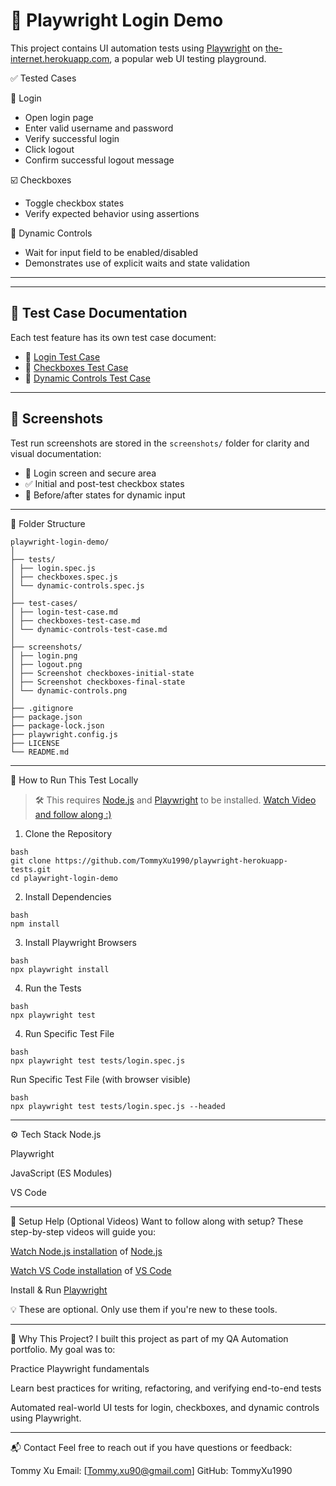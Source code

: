 # 🔐 Playwright Login Demo

This project contains UI automation tests using [Playwright](https://playwright.dev/) on [the-internet.herokuapp.com](https://the-internet.herokuapp.com/), a popular web UI testing playground.

✅ Tested Cases

🔐 Login
- Open login page
- Enter valid username and password
- Verify successful login
- Click logout
- Confirm successful logout message


☑️ Checkboxes
- Toggle checkbox states
- Verify expected behavior using assertions

🔄 Dynamic Controls
- Wait for input field to be enabled/disabled
- Demonstrates use of explicit waits and state validation
---

---

## 🧪 Test Case Documentation

Each test feature has its own test case document:

- 📄 [Login Test Case](./test-cases/login-test-case.md)
- 📄 [Checkboxes Test Case](./test-cases/checkboxes-test-case.md)
- 📄 [Dynamic Controls Test Case](./test-cases/dynamic-controls-test-case.md)

---

## 📸 Screenshots

Test run screenshots are stored in the `screenshots/` folder for clarity and visual documentation:

- 🔐 Login screen and secure area
- ✅ Initial and post-test checkbox states
- 🔄 Before/after states for dynamic input

---

📂 Folder Structure

```
playwright-login-demo/
│
├── tests/
│ ├── login.spec.js
│ ├── checkboxes.spec.js
│ └── dynamic-controls.spec.js
│
├── test-cases/
│ ├── login-test-case.md
│ ├── checkboxes-test-case.md
│ └── dynamic-controls-test-case.md
│
├── screenshots/
│ ├── login.png
│ ├── logout.png
│ ├── Screenshot checkboxes-initial-state
│ ├── Screenshot checkboxes-final-state
│ └── dynamic-controls.png
│
├── .gitignore
├── package.json
├── package-lock.json
├── playwright.config.js
├── LICENSE
└── README.md
```

---

🚀 How to Run This Test Locally

> 🛠️ This requires [Node.js](https://nodejs.org) and [Playwright](https://playwright.dev/) to be installed.
    [Watch Video and follow along :)](https://www.loom.com/share/f367ea1f62ea48329627b86539c84b7d?sid=0706a85a-3e61-4791-b752-083b69ebff9e)

1. Clone the Repository
```
bash
git clone https://github.com/TommyXu1990/playwright-herokuapp-tests.git
cd playwright-login-demo
```

2. Install Dependencies
```
bash
npm install
```

3. Install Playwright Browsers
```
bash
npx playwright install
```

4. Run the Tests
```
bash
npx playwright test 
```

4. Run Specific Test File
```
bash
npx playwright test tests/login.spec.js
```

Run Specific Test File (with browser visible)
```
bash
npx playwright test tests/login.spec.js --headed
```


---

⚙️ Tech Stack
Node.js

Playwright

JavaScript (ES Modules)

VS Code

---

🎥 Setup Help (Optional Videos)
Want to follow along with setup? These step-by-step videos will guide you:

[Watch Node.js installation](https://komododecks.com/recordings/RD35WG7HTNVV8HIiV32a?onlyRecording=1) of [Node.js](https://nodejs.org)

[Watch VS Code installation](https://www.loom.com/share/4ddcecfd0b6140d7866ad0280d8783c5) of [VS Code](https://code.visualstudio.com/Download)

Install & Run [Playwright](https://playwright.dev/)

💡 These are optional. Only use them if you're new to these tools.

---

🧠 Why This Project?
I built this project as part of my QA Automation portfolio. My goal was to:

Practice Playwright fundamentals

Learn best practices for writing, refactoring, and verifying end-to-end tests

Automated real-world UI tests for login, checkboxes, and dynamic controls using Playwright.

---

📬 Contact
Feel free to reach out if you have questions or feedback:

Tommy Xu
Email: [Tommy.xu90@gmail.com]
GitHub: TommyXu1990


